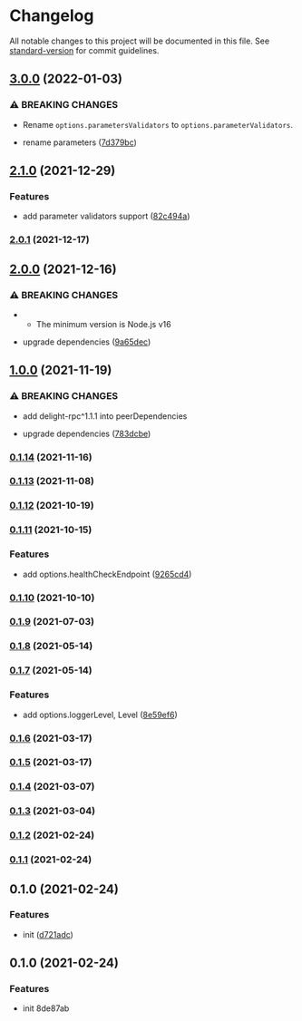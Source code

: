 # Changelog

All notable changes to this project will be documented in this file. See [standard-version](https://github.com/conventional-changelog/standard-version) for commit guidelines.

## [3.0.0](https://github.com/delight-rpc/http-server/compare/v2.1.0...v3.0.0) (2022-01-03)


### ⚠ BREAKING CHANGES

* Rename `options.parametersValidators` to `options.parameterValidators`.

* rename parameters ([7d379bc](https://github.com/delight-rpc/http-server/commit/7d379bc8e633f09a3a1d0e0acefa4770d7fb769b))

## [2.1.0](https://github.com/delight-rpc/http-server/compare/v2.0.1...v2.1.0) (2021-12-29)


### Features

* add parameter validators support ([82c494a](https://github.com/delight-rpc/http-server/commit/82c494a07a7ea83dacae3bcedb11eadca9ebdeec))

### [2.0.1](https://github.com/delight-rpc/http-server/compare/v2.0.0...v2.0.1) (2021-12-17)

## [2.0.0](https://github.com/delight-rpc/http-server/compare/v1.0.0...v2.0.0) (2021-12-16)


### ⚠ BREAKING CHANGES

* - The minimum version is Node.js v16

* upgrade dependencies ([9a65dec](https://github.com/delight-rpc/http-server/commit/9a65dec9c81eb1224dc516666611061383a6627a))

## [1.0.0](https://github.com/delight-rpc/http-server/compare/v0.1.14...v1.0.0) (2021-11-19)


### ⚠ BREAKING CHANGES

* add delight-rpc^1.1.1 into peerDependencies

* upgrade dependencies ([783dcbe](https://github.com/delight-rpc/http-server/commit/783dcbeee12e7ffd2769022dd244ae3c6e6772c7))

### [0.1.14](https://github.com/delight-rpc/http-server/compare/v0.1.13...v0.1.14) (2021-11-16)

### [0.1.13](https://github.com/delight-rpc/http-server/compare/v0.1.12...v0.1.13) (2021-11-08)

### [0.1.12](https://github.com/delight-rpc/http-server/compare/v0.1.11...v0.1.12) (2021-10-19)

### [0.1.11](https://github.com/delight-rpc/http-server/compare/v0.1.10...v0.1.11) (2021-10-15)


### Features

* add options.healthCheckEndpoint ([9265cd4](https://github.com/delight-rpc/http-server/commit/9265cd46fcad4f60b80e8a0d3fc12e56a85b0495))

### [0.1.10](https://github.com/delight-rpc/http-server/compare/v0.1.9...v0.1.10) (2021-10-10)

### [0.1.9](https://github.com/delight-rpc/http-server/compare/v0.1.8...v0.1.9) (2021-07-03)

### [0.1.8](https://github.com/delight-rpc/http-server/compare/v0.1.7...v0.1.8) (2021-05-14)

### [0.1.7](https://github.com/delight-rpc/http-server/compare/v0.1.6...v0.1.7) (2021-05-14)


### Features

* add options.loggerLevel, Level ([8e59ef6](https://github.com/delight-rpc/http-server/commit/8e59ef650ab0f5ea355df319694a617c3b68d4fb))

### [0.1.6](https://github.com/delight-rpc/http-server/compare/v0.1.5...v0.1.6) (2021-03-17)

### [0.1.5](https://github.com/delight-rpc/http-server/compare/v0.1.4...v0.1.5) (2021-03-17)

### [0.1.4](https://github.com/delight-rpc/http-server/compare/v0.1.3...v0.1.4) (2021-03-07)

### [0.1.3](https://github.com/delight-rpc/http-server/compare/v0.1.2...v0.1.3) (2021-03-04)

### [0.1.2](https://github.com/delight-rpc/http-server/compare/v0.1.1...v0.1.2) (2021-02-24)

### [0.1.1](https://github.com/delight-rpc/http-server/compare/v0.1.0...v0.1.1) (2021-02-24)

## 0.1.0 (2021-02-24)


### Features

* init ([d721adc](https://github.com/delight-rpc/http-server/commit/d721adced07956fe74b7b8b3d0e33220c0f86856))

## 0.1.0 (2021-02-24)


### Features

* init 8de87ab
